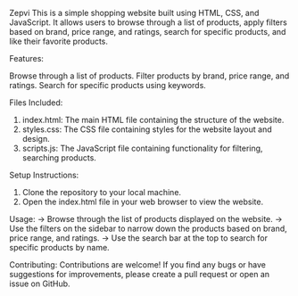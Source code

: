 Zepvi
This is a simple shopping website built using HTML, CSS, and JavaScript. It allows users to browse through a list of products, apply filters based on brand, price range, and ratings, search for specific products, and like their favorite products.

Features:

Browse through a list of products.
Filter products by brand, price range, and ratings.
Search for specific products using keywords.

Files Included:
1. index.html: The main HTML file containing the structure of the website.
2. styles.css: The CSS file containing styles for the website layout and design.
3. scripts.js: The JavaScript file containing functionality for filtering, searching products.

Setup Instructions:
1. Clone the repository to your local machine.
2. Open the index.html file in your web browser to view the website.

Usage:
-> Browse through the list of products displayed on the website.
-> Use the filters on the sidebar to narrow down the products based on brand, price range, and ratings.
-> Use the search bar at the top to search for specific products by name.

Contributing:
Contributions are welcome! If you find any bugs or have suggestions for improvements, please create a pull request or open an issue on GitHub.
